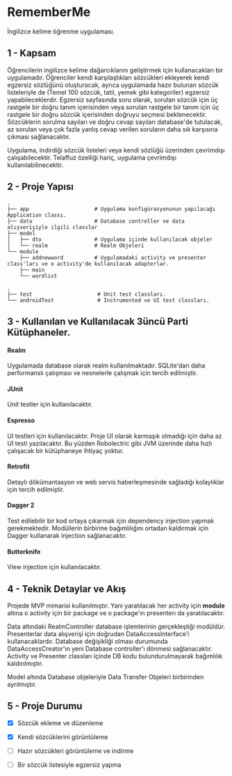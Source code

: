 # RememberMe

İngilizce kelime öğrenme uygulaması. 

## 1 - Kapsam

Öğrencilerin ingilizce kelime dağarcıklarını geliştirmek için kullanacakları bir uygulamadır. Öğrenciler kendi karşılaştıkları sözcükleri ekleyerek kendi egzersiz sözlüğünü oluşturacak, ayrıca uygulamada hazır bulunan sözcük listeleriyle de (Temel 100 sözcük, tatil, yemek gibi kategoriler) egzersiz yapabileceklerdir. Egzersiz sayfasında soru olarak, sorulan sözcük için üç rastgele bir doğru tanım içerisinden veya sorulan rastgele bir tanım için üç rastgele bir doğru sözcük içerisinden doğruyu seçmesi beklenecektir.
Sözcüklerin sorulma sayıları ve doğru cevap sayıları database'de tutulacak, az sorulan veya çok fazla yanlış cevap verilen soruların daha sık karşısına çıkması sağlanacaktır.

Uygulama, indirdiği sözcük listeleri veya kendi sözlüğü üzerinden çevrimdışı çalışabilecektir. Telaffuz özelliği hariç, uygulama çevrimdışı kullanılabilinecektir. 

## 2 - Proje Yapısı

    .
    ├── app                     # Uygulama konfigürasyonunun yapılacağı Application classı.
    ├── data                    # Database controller ve data alışverişiyle ilgili classlar
    ├── model                   
    │   ├── dto                 # Uygulama içinde kullanılacak objeler
    │   └── realm               # Realm Objeleri
    └── module
        ├── addnewword          # Uygulamadaki activity ve presenter class'ları ve o activity'de kullanılacak adapterlar.
        ├── main  
        └── wordlist 

    .
    ├── test                     # Unit test classları.
    └── androidTest              # Instrumented ve UI test classları.
    



## 3 - Kullanılan ve Kullanılacak 3üncü Parti Kütüphaneler.


#### Realm

Uygulamada database olarak realm kullanılmaktadır. SQLite'dan daha performanslı çalışması ve nesnelerle çalışmak için tercih edilmiştir. 

#### JUnit

Unit testler için kullanılacaktır. 

#### Espresso

UI testleri için kullanılacaktır. Proje UI olarak karmaşık olmadığı için daha az UI testi yazılacaktır. Bu yüzden Robolectric gibi JVM üzerinde daha hızlı çalışacak bir kütüphaneye ihtiyaç yoktur.

#### Retrofit

Detaylı dökümantasyon ve web servis haberleşmesinde sağladığı kolaylıklar için tercih edilmiştir. 

#### Dagger 2

Test edilebilir bir kod ortaya çıkarmak için dependency injection yapmak gerekmektedir. Modüllerin birbirine bağımlılığını ortadan kaldırmak için Dagger kullanarak injection sağlanacaktır.

#### Butterknife

View injection için kullanılacaktır. 



## 4 - Teknik Detaylar ve Akış

Projede MVP mimarisi kullanılmıştır. Yani yaratılacak her activity için **module** altına o activity için bir package ve o package'ın presenterı da yaratılacaktır. 

Data altındaki RealmController database işlemlerinin gerçekleştiği modüldür. Presenterlar data alışverişi için doğrudan DataAccessInterface'i kullanacaklardır. Database değişikliği olması durumunda DataAccessCreator'ın yeni Database controller'ı dönmesi sağlanacaktır. Activity ve Presenter classları içinde DB kodu bulundurulmayarak bağımlılık kaldırılmıştır.

Model altında Database objeleriyle Data Transfer Objeleri birbirinden ayrılmıştır.

## 5 - Proje Durumu

- [x] Sözcük ekleme ve düzenleme
- [x] Kendi sözcüklerini görüntüleme
- [ ] Hazır sözcükleri görüntüleme ve indirme
- [ ] Bir sözcük listesiyle egzersiz yapma





